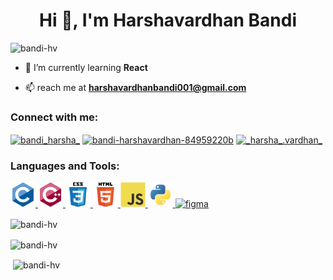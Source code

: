 <h1 align="center">Hi 👋, I'm   Harshavardhan Bandi</h1>


<p align="left"> <img src="https://komarev.com/ghpvc/?username=bandi-hv&label=Profile%20views&color=0e75b6&style=flat" alt="bandi-hv" /> </p>

- 🌱 I’m currently learning **React**

- 📫 reach me at **harshavardhanbandi001@gmail.com**

<h3 align="left">Connect with me:</h3>
<p align="left">
<a href="https://twitter.com/bandi_harsha_" target="blank"><img align="center" src="https://raw.githubusercontent.com/rahuldkjain/github-profile-readme-generator/master/src/images/icons/Social/twitter.svg" alt="bandi_harsha_" height="30" width="40" /></a>
<a href="https://linkedin.com/in/bandi-harshavardhan-84959220b" target="blank"><img align="center" src="https://raw.githubusercontent.com/rahuldkjain/github-profile-readme-generator/master/src/images/icons/Social/linked-in-alt.svg" alt="bandi-harshavardhan-84959220b" height="30" width="40" /></a>
<a href="https://instagram.com/_harsha_.vardhan_" target="blank"><img align="center" src="https://raw.githubusercontent.com/rahuldkjain/github-profile-readme-generator/master/src/images/icons/Social/instagram.svg" alt="_harsha_.vardhan_" height="30" width="40" /></a>
</p>

<h3 align="left">Languages and Tools:</h3>
<p align="left"> <a href="https://www.cprogramming.com/" target="_blank"> <img src="https://raw.githubusercontent.com/devicons/devicon/master/icons/c/c-original.svg" alt="c" width="40" height="40"/> </a> <a href="https://www.w3schools.com/cpp/" target="_blank"> <img src="https://raw.githubusercontent.com/devicons/devicon/master/icons/cplusplus/cplusplus-original.svg" alt="cplusplus" width="40" height="40"/> </a> <a href="https://www.w3schools.com/css/" target="_blank"> <img src="https://raw.githubusercontent.com/devicons/devicon/master/icons/css3/css3-original-wordmark.svg" alt="css3" width="40" height="40"/> </a> <a href="https://www.w3.org/html/" target="_blank"> <img src="https://raw.githubusercontent.com/devicons/devicon/master/icons/html5/html5-original-wordmark.svg" alt="html5" width="40" height="40"/> </a> <a href="https://developer.mozilla.org/en-US/docs/Web/JavaScript" target="_blank"> <img src="https://raw.githubusercontent.com/devicons/devicon/master/icons/javascript/javascript-original.svg" alt="javascript" width="40" height="40"/> </a> <a href="https://www.python.org" target="_blank"> <img src="https://raw.githubusercontent.com/devicons/devicon/master/icons/python/python-original.svg" alt="python" width="40" height="40"/> </a> <a href="https://www.figma.com/" target="_blank" rel="noreferrer"> <img src="https://www.vectorlogo.zone/logos/figma/figma-icon.svg" alt="figma" width="40" height="40"/> </a></p>

<p><img align="center" src="https://github-readme-stats.vercel.app/api/top-langs?username=bandi-hv&show_icons=true&locale=en&layout=compact" alt="bandi-hv" /></p>

<p><img align="center" src="https://github-readme-streak-stats.herokuapp.com/?user=bandi-hv&" alt="bandi-hv" /></p>


<p>&nbsp;<img align="center" src="https://github-readme-stats.vercel.app/api?username=bandi-hv&show_icons=true&locale=en" alt="bandi-hv" /></p>

